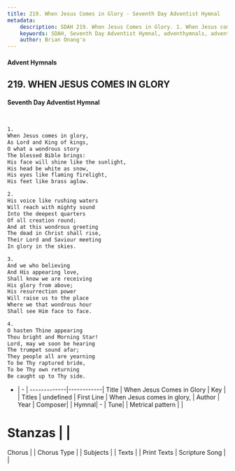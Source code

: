 ```yaml
---
title: 219. When Jesus Comes in Glory - Seventh Day Adventist Hymnal
metadata:
    description: SDAH 219. When Jesus Comes in Glory. 1. When Jesus comes in glory, As Lord and King of kings, O what a wondrous story The blessed Bible brings: His face will shine like the sunlight, His head be white as snow, His eyes like flaming firelight, His feet like brass aglow.
    keywords: SDAH, Seventh Day Adventist Hymnal, adventhymnals, advent hymnals, When Jesus Comes in Glory, When Jesus comes in glory, 
    author: Brian Onang'o
---
```


#### Advent Hymnals
## 219. WHEN JESUS COMES IN GLORY
#### Seventh Day Adventist Hymnal

```txt


1.
When Jesus comes in glory,
As Lord and King of kings,
O what a wondrous story
The blessed Bible brings:
His face will shine like the sunlight,
His head be white as snow,
His eyes like flaming firelight,
His feet like brass aglow.

2.
His voice like rushing waters
Will reach with mighty sound
Into the deepest quarters
Of all creation round;
And at this wondrous greeting
The dead in Christ shall rise,
Their Lord and Saviour meeting
In glory in the skies.

3.
And we who believing
And His appearing love,
Shall know we are receiving
His glory from above;
His resurrection power
Will raise us to the place
Where we that wondrous hour
Shall see Him face to face.

4.
O hasten Thine appearing
Thou bright and Morning Star!
Lord, may we soon be hearing
The trumpet sound afar;
They people all are yearning
To be Thy raptured bride,
To be Thy own returning
Be caught up to Thy side.


```

- |   -  |
-------------|------------|
Title | When Jesus Comes in Glory |
Key |  |
Titles | undefined |
First Line | When Jesus comes in glory, |
Author | 
Year | 
Composer|  |
Hymnal|  - |
Tune|  |
Metrical pattern | |
# Stanzas |  |
Chorus |  |
Chorus Type |  |
Subjects |  |
Texts |  |
Print Texts | 
Scripture Song |  |
  
